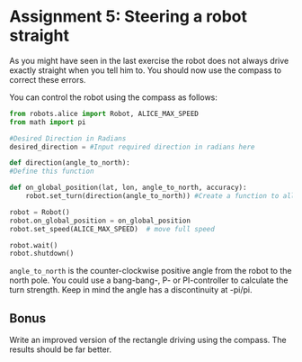 # Assignment 5: Steering a robot straight

As you might have seen in the last exercise the robot does not always drive exactly straight when you tell him to. You should now use the compass to correct these errors.

You can control the robot using the compass as follows:

```python
from robots.alice import Robot, ALICE_MAX_SPEED
from math import pi

#Desired Direction in Radians
desired_direction = #Input required direction in radians here

def direction(angle_to_north):
#Define this function

def on_global_position(lat, lon, angle_to_north, accuracy):
    robot.set_turn(direction(angle_to_north)) #Create a function to allow robot to move towards desired direction

robot = Robot()
robot.on_global_position = on_global_position
robot.set_speed(ALICE_MAX_SPEED)  # move full speed

robot.wait()
robot.shutdown()

```

`angle_to_north` is the counter-clockwise positive angle from the robot to the north pole.
You could use a bang-bang-, P- or PI-controller to calculate the turn strength.
Keep in mind the angle has a discontinuity at -pi/pi.


## Bonus

Write an improved version of the rectangle driving using the compass. The results should be far better.

